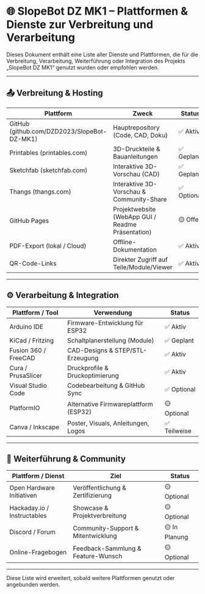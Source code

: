 
# 🌐 SlopeBot DZ MK1 – Plattformen & Dienste zur Verbreitung und Verarbeitung

Dieses Dokument enthält eine Liste aller Dienste und Plattformen, die für die Verbreitung, Verarbeitung, Weiterführung oder Integration des Projekts „SlopeBot DZ MK1“ genutzt wurden oder empfohlen werden.

---

## 📤 Verbreitung & Hosting

| Plattform | Zweck | Status |
|----------|-------|--------|
| GitHub (github.com/DZD2023/SlopeBot-DZ-MK1) | Hauptrepository (Code, CAD, Doku) | ✅ Aktiv |
| Printables (printables.com) | 3D-Druckteile & Bauanleitungen | ✅ Geplant |
| Sketchfab (sketchfab.com) | Interaktive 3D-Vorschau (CAD) | ✅ Geplant |
| Thangs (thangs.com) | Interaktive 3D-Vorschau & Community-Share | ✅ Optional |
| GitHub Pages | Projektwebsite (WebApp GUI / Readme Präsentation) | 🟡 Offen |
| PDF-Export (lokal / Cloud) | Offline-Dokumentation | ✅ Aktiv |
| QR-Code-Links | Direkter Zugriff auf Teile/Module/Viewer | ✅ Aktiv |

---

## ⚙️ Verarbeitung & Integration

| Plattform / Tool | Verwendung | Status |
|------------------|------------|--------|
| Arduino IDE | Firmware-Entwicklung für ESP32 | ✅ Aktiv |
| KiCad / Fritzing | Schaltplanerstellung (Module) | ✅ Geplant |
| Fusion 360 / FreeCAD | CAD-Designs & STEP/STL-Erzeugung | ✅ Aktiv |
| Cura / PrusaSlicer | Druckprofile & Druckoptimierung | ✅ Aktiv |
| Visual Studio Code | Codebearbeitung & GitHub Sync | ✅ Optional |
| PlatformIO | Alternative Firmwareplattform (ESP32) | 🟡 Optional |
| Canva / Inkscape | Poster, Visuals, Anleitungen, Logos | ✅ Teilweise |

---

## 🧩 Weiterführung & Community

| Plattform / Dienst | Ziel | Status |
|--------------------|------|--------|
| Open Hardware Initiativen | Veröffentlichung & Zertifizierung | 🟡 Optional |
| Hackaday.io / Instructables | Showcase & Projektverbreitung | 🟡 Optional |
| Discord / Forum | Community-Support & Mitentwicklung | 🟡 In Planung |
| Online-Fragebogen | Feedback-Sammlung & Feature-Wunsch | 🟡 Optional |

---

Diese Liste wird erweitert, sobald weitere Plattformen genutzt oder angebunden werden.
